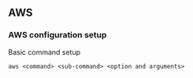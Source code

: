 ## AWS

### AWS configuration setup
Basic command setup

```aws
aws <command> <sub-command> <option and arguments>
```


